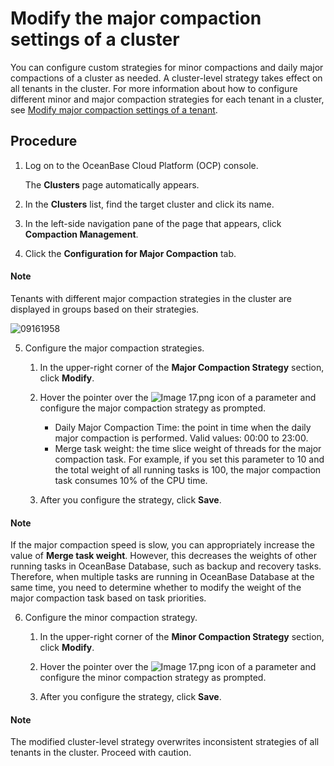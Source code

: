 # Modify the major compaction settings of a cluster

You can configure custom strategies for minor compactions and daily major compactions of a cluster as needed.
A cluster-level strategy takes effect on all tenants in the cluster. For more information about how to configure different minor and major compaction strategies for each tenant in a cluster, see [Modify major compaction settings of a tenant](../../500.tenant-functions/1000.merge-management/100.manage-merge-configuration.md).

## Procedure

1. Log on to the OceanBase Cloud Platform (OCP) console.

   The **Clusters** page automatically appears.

2. In the **Clusters** list, find the target cluster and click its name.

3. In the left-side navigation pane of the page that appears, click **Compaction Management**.

4. Click the **Configuration for Major Compaction** tab.

  <main id="notice" type='explain'>
    <h4>Note</h4>
    <p>Tenants with different major compaction strategies in the cluster are displayed in groups based on their strategies.</p>
  </main>

   ![09161958](https://obbusiness-private.oss-cn-shanghai.aliyuncs.com/doc/img/ocp/%E5%90%88%E5%B9%B6%E8%AE%BE%E7%BD%AE.png)

5. Configure the major compaction strategies.

   1. In the upper-right corner of the **Major Compaction Strategy** section, click **Modify**.

   2. Hover the pointer over the ![Image 17.png](https://help-static-aliyun-doc.aliyuncs.com/assets/img/zh-CN/8048190061/p168332.png "Image 17.png") icon of a parameter and configure the major compaction strategy as prompted.

      * Daily Major Compaction Time: the point in time when the daily major compaction is performed. Valid values: 00:00 to 23:00.
      * Merge task weight: the time slice weight of threads for the major compaction task. For example, if you set this parameter to 10 and the total weight of all running tasks is 100, the major compaction task consumes 10% of the CPU time.

   3. After you configure the strategy, click **Save**.

  <main id="notice" type='explain'>
    <h4>Note</h4>
    <p>If the major compaction speed is slow, you can appropriately increase the value of <strong>Merge task weight</strong>. However, this decreases the weights of other running tasks in OceanBase Database, such as backup and recovery tasks. Therefore, when multiple tasks are running in OceanBase Database at the same time, you need to determine whether to modify the weight of the major compaction task based on task priorities.</p>
  </main>

6. Configure the minor compaction strategy.

   1. In the upper-right corner of the **Minor Compaction Strategy** section, click **Modify**.

   2. Hover the pointer over the ![Image 17.png](https://help-static-aliyun-doc.aliyuncs.com/assets/img/zh-CN/8048190061/p168332.png "Image 17.png") icon of a parameter and configure the minor compaction strategy as prompted.

   3. After you configure the strategy, click **Save**.

  <main id="notice" type='explain'>
    <h4>Note</h4>
    <p>The modified cluster-level strategy overwrites inconsistent strategies of all tenants in the cluster. Proceed with caution.</p>
  </main>

